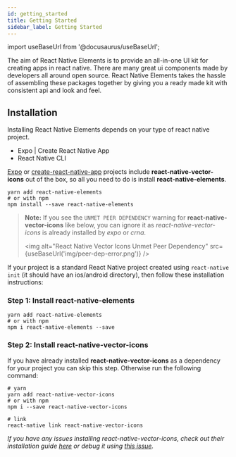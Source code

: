 ```yaml
---
id: getting_started
title: Getting Started
sidebar_label: Getting Started
---
```


import useBaseUrl from '@docusaurus/useBaseUrl';

The aim of React Native Elements is to provide an all-in-one UI kit for creating
apps in react native. There are many great ui components made by developers all
around open source. React Native Elements takes the hassle of assembling these
packages together by giving you a ready made kit with consistent api and look
and feel.

## Installation

Installing React Native Elements depends on your type of react native project.

<div class="toggler">
  <ul role="tablist" >
    <li id="expo" class="button-expo" aria-selected="false" role="tab" tabindex="0" aria-controls="expo" onclick="displayTab('expo')">
      Expo | Create React Native App
    </li>
    <li id="native" class="button-native" aria-selected="false" role="tab" tabindex="-1" aria-controls="nativetab" onclick="displayTab('native')">
      React Native CLI
    </li>
  </ul>
</div>

<block class="expo" />

[Expo](https://expo.io) or
[create-react-native-app](https://github.com/react-community/create-react-native-app)
projects include **react-native-vector-icons** out of the box, so all you need
to do is install **react-native-elements**.

```
yarn add react-native-elements
# or with npm
npm install --save react-native-elements
```

> **Note:** If you see the `UNMET PEER DEPENDENCY` warning for
> **react-native-vector-icons** like below, you can ignore it as
> _react-native-vector-icons_ is already installed by _expo_ or _crna_.
>
> <img alt="React Native Vector Icons Unmet Peer Dependency" src={useBaseUrl('img/peer-dep-error.png')} />

<block class="native" />

If your project is a standard React Native project created using
`react-native init` (it should have an ios/android directory), then follow these
installation instructions:

### Step 1: Install react-native-elements

```
yarn add react-native-elements
# or with npm
npm i react-native-elements --save
```

### Step 2: Install react-native-vector-icons

If you have already installed **react-native-vector-icons** as a dependency for
your project you can skip this step. Otherwise run the following command:

```
# yarn
yarn add react-native-vector-icons
# or with npm
npm i --save react-native-vector-icons

# link
react-native link react-native-vector-icons
```

_If you have any issues installing react-native-vector-icons, check out their
installation guide
[here](https://github.com/oblador/react-native-vector-icons#installation) or
debug it using
[this issue](https://github.com/react-native-elements/react-native-elements/issues/503)._
